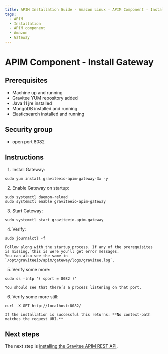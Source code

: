 ```yaml
---
title: APIM Installation Guide - Amazon Linux - APIM Component - Install Gateway
tags:
  - APIM
  - Installation
  - APIM component
  - Amazon
  - Gateway
---
```


# APIM Component - Install Gateway

## Prerequisites

- Machine up and running
- Gravitee YUM repository added
- Java 11 jre installed
- MongoDB installed and running
- Elasticsearch installed and running

## Security group

- open port 8082

## Instructions

1. Install Gateway:
  ```
  sudo yum install graviteeio-apim-gateway-3x -y
  ```
2. Enable Gateway on startup:
  ```
  sudo systemctl daemon-reload
  sudo systemctl enable graviteeio-apim-gateway
  ```
3. Start Gateway:
  ```
  sudo systemctl start graviteeio-apim-gateway
  ```
4. Verify:
  ```
  sudo journalctl -f
  ```
    Follow along with the startup process. If any of the prerequisites
    is missing, this is were you’ll get error messages.
    You can also see the same in `/opt/graviteeio/apim/gateway/logs/gravitee.log`.
5.  Verify some more:
  ```
  sudo ss -lntp '( sport = 8082 )'
  ```
    You should see that there’s a process listening on that port.
6.  Verify some more still:
  ```
  curl -X GET http://localhost:8082/
  ```
    If the installation is successful this returns: **No context-path
    matches the request URI.**

## Next steps

The next step is [installing the Gravitee APIM REST API](installation-guide-amazon-rest-api.md).
